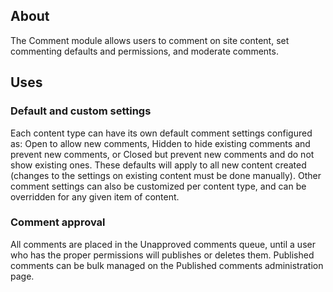## About
The Comment module allows users to comment on site content, set commenting defaults and permissions, and moderate comments.

## Uses
### Default and custom settings
Each content type can have its own default comment settings configured as: Open to allow new comments, Hidden to hide existing comments and prevent new comments, or Closed but prevent new comments and do not show existing ones. These defaults will apply to all new content created (changes to the settings on existing content must be done manually). Other comment settings can also be customized per content type, and can be overridden for any given item of content. 

### Comment approval
All comments are placed in the Unapproved comments queue, until a user who has the proper permissions will publishes or deletes them. Published comments can be bulk managed on the Published comments administration page. 


